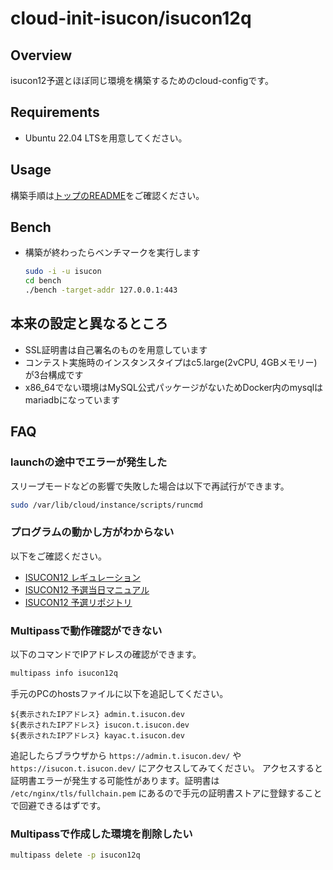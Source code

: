 # cloud-init-isucon/isucon12q

## Overview

isucon12予選とほぼ同じ環境を構築するためのcloud-configです。

## Requirements

* Ubuntu 22.04 LTSを用意してください。

## Usage

構築手順は[トップのREADME](../README.md)をご確認ください。

## Bench

* 構築が終わったらベンチマークを実行します
  ```sh
  sudo -i -u isucon
  cd bench
  ./bench -target-addr 127.0.0.1:443
  ```

## 本来の設定と異なるところ

* SSL証明書は自己署名のものを用意しています
* コンテスト実施時のインスタンスタイプはc5.large(2vCPU, 4GBメモリー)が3台構成です
* x86\_64でない環境はMySQL公式パッケージがないためDocker内のmysqlはmariadbになっています

## FAQ

### launchの途中でエラーが発生した

スリープモードなどの影響で失敗した場合は以下で再試行ができます。

```sh
sudo /var/lib/cloud/instance/scripts/runcmd
```

### プログラムの動かし方がわからない

以下をご確認ください。

* [ISUCON12 レギュレーション](https://isucon.net/archives/56671734.html)
* [ISUCON12 予選当日マニュアル](https://gist.github.com/mackee/4320c18919c8f6f1867849378a17e651)
* [ISUCON12 予選リポジトリ](https://github.com/isucon/isucon12-qualify)

### Multipassで動作確認ができない

以下のコマンドでIPアドレスの確認ができます。

```sh
multipass info isucon12q
```

手元のPCのhostsファイルに以下を追記してください。

```
${表示されたIPアドレス} admin.t.isucon.dev
${表示されたIPアドレス} isucon.t.isucon.dev
${表示されたIPアドレス} kayac.t.isucon.dev
```

追記したらブラウザから `https://admin.t.isucon.dev/` や `https://isucon.t.isucon.dev/` にアクセスしてみてください。
アクセスすると証明書エラーが発生する可能性があります。証明書は `/etc/nginx/tls/fullchain.pem` にあるので手元の証明書ストアに登録することで回避できるはずです。

### Multipassで作成した環境を削除したい

```sh
multipass delete -p isucon12q
```
